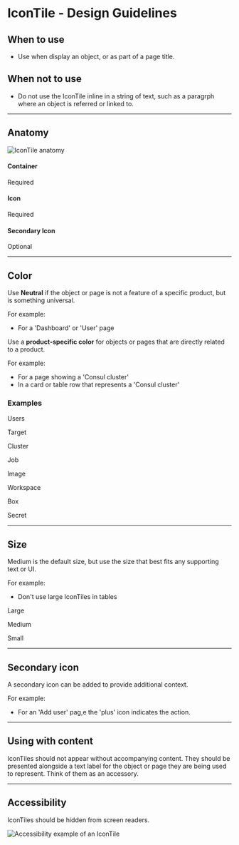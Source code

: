 # IconTile - Design Guidelines

## When to use

- Use when display an object, or as part of a page title.

## When not to use

- Do not use the IconTile inline in a string of text, such as a paragrph where an object is referred or linked to.

---

## Anatomy

![IconTile anatomy](/assets/components/icon-tile/icon_tile-anatomy.png)

#### Container

Required

#### Icon

Required

#### Secondary Icon

Optional

---

## Color

<section>
  <Hds::IconTile @color="neutral" @icon="dashboard" />
</section>

Use **Neutral** if the object or page is not a feature of a specific product, but is something universal.

For example:

- For a 'Dashboard' or 'User' page

<section>
  <Hds::IconTile @color="consul" @icon="server-cluster" />
</section>

Use a **product-specific color** for objects or pages that are directly related to a product.

For example:

- For a page showing a 'Consul cluster'
- In a card or table row that represents a 'Consul cluster'

### Examples

<section>
  <Hds::IconTile @color="neutral" @icon="user" />
</section>

Users

<section>
  <Hds::IconTile @color="boundary" @icon="crosshair" />
</section>

Target

<section>
  <Hds::IconTile @color="consul" @icon="server-cluster" />
</section>

Cluster

<section>
  <Hds::IconTile @color="nomad" @icon="briefcase" />
</section>

Job

<section>
  <Hds::IconTile @color="packer" @icon="layers" />
</section>

Image

<section>
  <Hds::IconTile @color="terraform" @icon="grid" />
</section>

Workspace

<section>
  <Hds::IconTile @color="vagrant" @icon="box" />
</section>

Box

<section>
  <Hds::IconTile @color="vault" @icon="key" />
</section>

Secret

<section>
  <Hds::IconTile @color="waypoint" @icon="cloud-upload" />
</section>

---

## Size

Medium is the default size, but use the size that best fits any supporting text or UI.

For example:

- Don't use large IconTiles in tables

<section>
  <Hds::IconTile @color="neutral" @icon="dashboard" @size="large" />
</section>

Large

<section>
  <Hds::IconTile @color="neutral" @icon="dashboard" @size="medium" />
</section>

Medium

<section>
  <Hds::IconTile @color="neutral" @icon="dashboard" @size="small" />
</section>

Small

---

## Secondary icon

A secondary icon can be added to provide additional context.

For example:

- For an 'Add user' pag,e the 'plus' icon indicates the action.

<section>
  <Hds::IconTile @color="neutral" @icon="user" @size="large" @iconSecondary="plus"/>
</section>

<section>
  <Hds::IconTile @color="neutral" @icon="user" @size="medium" @iconSecondary="plus"/>
</section>

<section>
  <Hds::IconTile @color="neutral" @icon="user" @size="small" @iconSecondary="plus"/>
</section>

---

## Using with content

IconTiles should not appear without accompanying content. They should be presented alongside a text label for the object or page they are being used to represent. Think of them as an accessory.

---

## Accessibility

IconTiles should be hidden from screen readers.

![Accessibility example of an IconTile](/assets/components/icon-tile/icon_tile-accessibility_example.png)
